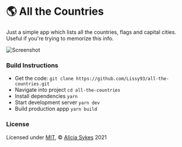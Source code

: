 # 🌎 All the Countries

Just a simple app which lists all the countries, flags and capital cities. Useful if you're trying to memorize this info.

![Screenshot](https://i.ibb.co/DDfYgSk/atc-screenshots.png)

### Build Instructions
- Get the code: `git clone https://github.com/Lissy93/all-the-countries.git`
- Navigate into project `cd all-the-countries`
- Install dependencies `yarn`
- Start development server `yarn dev`
- Build production appp `yarn build`

### License
Licensed under [MIT](https://mit-license.org/), © [Alicia Sykes](https://aliciasykes.com) 2021
